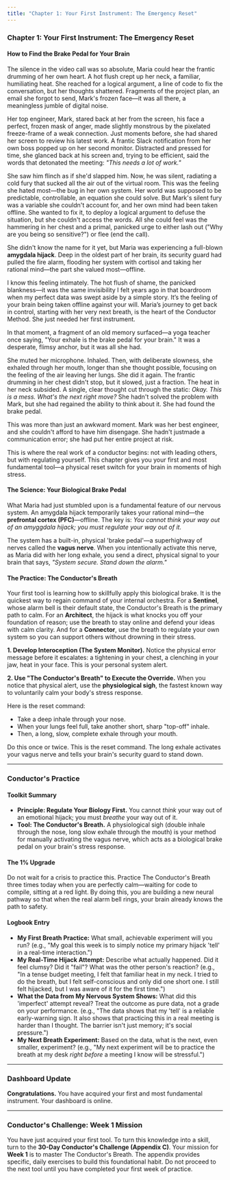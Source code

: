 ```yaml
---
title: "Chapter 1: Your First Instrument: The Emergency Reset"
---
```

### **Chapter 1: Your First Instrument: The Emergency Reset**
#### How to Find the Brake Pedal for Your Brain

The silence in the video call was so absolute, Maria could hear the frantic drumming of her own heart. A hot flush crept up her neck, a familiar, humiliating heat. She reached for a logical argument, a line of code to fix the conversation, but her thoughts shattered. Fragments of the project plan, an email she forgot to send, Mark's frozen face—it was all there, a meaningless jumble of digital noise.

Her top engineer, Mark, stared back at her from the screen, his face a perfect, frozen mask of anger, made slightly monstrous by the pixelated freeze-frame of a weak connection. Just moments before, she had shared her screen to review his latest work. A frantic Slack notification from her own boss popped up on her second monitor. Distracted and pressed for time, she glanced back at his screen and, trying to be efficient, said the words that detonated the meeting: *"This needs a lot of work."*

She saw him flinch as if she'd slapped him. Now, he was silent, radiating a cold fury that sucked all the air out of the virtual room. This was the feeling she hated most—the bug in her own system. Her world was supposed to be predictable, controllable, an equation she could solve. But Mark's silent fury was a variable she couldn't account for, and her own mind had been taken offline. She wanted to fix it, to deploy a logical argument to defuse the situation, but she couldn't access the words. All she could feel was the hammering in her chest and a primal, panicked urge to either lash out ("Why are you being so sensitive?") or flee (end the call).

She didn't know the name for it yet, but Maria was experiencing a full-blown **amygdala hijack**. Deep in the oldest part of her brain, its security guard had pulled the fire alarm, flooding her system with cortisol and taking her rational mind—the part she valued most—offline.

I know this feeling intimately. The hot flush of shame, the panicked blankness—it was the same invisibility I felt years ago in that boardroom when my perfect data was swept aside by a simple story. It’s the feeling of your brain being taken offline against your will. Maria’s journey to get back in control, starting with her very next breath, is the heart of the Conductor Method. She just needed her first instrument.

In that moment, a fragment of an old memory surfaced—a yoga teacher once saying, "Your exhale is the brake pedal for your brain." It was a desperate, flimsy anchor, but it was all she had.

She muted her microphone. Inhaled. Then, with deliberate slowness, she exhaled through her mouth, longer than she thought possible, focusing on the feeling of the air leaving her lungs. She did it again. The frantic drumming in her chest didn't stop, but it slowed, just a fraction. The heat in her neck subsided. A single, clear thought cut through the static: *Okay. This is a mess. What's the next right move?* She hadn't solved the problem with Mark, but she had regained the ability to think about it. She had found the brake pedal.

This was more than just an awkward moment. Mark was her best engineer, and she couldn't afford to have him disengage. She hadn't justmade a communication error; she had put her entire project at risk.

This is where the real work of a conductor begins: not with leading others, but with regulating yourself. This chapter gives you your first and most fundamental tool—a physical reset switch for your brain in moments of high stress.

#### **The Science: Your Biological Brake Pedal**

What Maria had just stumbled upon is a fundamental feature of our nervous system. An amygdala hijack temporarily takes your rational mind—the **prefrontal cortex (PFC)**—offline. The key is: *You cannot think your way out of an amyggdala hijack; you must regulate your way out of it.*

The system has a built-in, physical 'brake pedal'—a superhighway of nerves called the **vagus nerve**. When you intentionally activate this nerve, as Maria did with her long exhale, you send a direct, physical signal to your brain that says, *"System secure. Stand down the alarm."*

#### **The Practice: The Conductor's Breath**

Your first tool is learning how to skillfully apply this biological brake. It is the quickest way to regain command of your internal orchestra. For a **Sentinel**, whose alarm bell is their default state, the Conductor's Breath is the primary path to calm. For an **Architect**, the hijack is what knocks you off your foundation of reason; use the breath to stay online and defend your ideas with calm clarity. And for a **Connector**, use the breath to regulate your own system so you can support others without drowning in their stress.

**1. Develop Interoception (The System Monitor).**
Notice the physical error message before it escalates: a tightening in your chest, a clenching in your jaw, heat in your face. This is your personal system alert.

**2. Use "The Conductor's Breath" to Execute the Override.**
When you notice that physical alert, use the **physiological sigh**, the fastest known way to voluntarily calm your body's stress response.

Here is the reset command:
*   Take a deep inhale through your nose.
*   When your lungs feel full, take another short, sharp "top-off" inhale.
*   Then, a long, slow, complete exhale through your mouth.

Do this once or twice. This is the reset command. The long exhale activates your vagus nerve and tells your brain's security guard to stand down.

---
### **Conductor's Practice**

#### **Toolkit Summary**
*   **Principle: Regulate Your Biology First.** You cannot *think* your way out of an emotional hijack; you must *breathe* your way out of it.
*   **Tool: The Conductor's Breath.** A physiological sigh (double inhale through the nose, long slow exhale through the mouth) is your method for manually activating the vagus nerve, which acts as a biological brake pedal on your brain's stress response.

#### **The 1% Upgrade**
Do not wait for a crisis to practice this. Practice The Conductor's Breath three times today when you are perfectly calm—waiting for code to compile, sitting at a red light. By doing this, you are building a new neural pathway so that when the real alarm bell rings, your brain already knows the path to safety.

#### **Logbook Entry**
*   **My First Breath Practice:** What small, achievable experiment will you run? (e.g., "My goal this week is to simply notice my primary hijack 'tell' in a real-time interaction.")
*   **My Real-Time Hijack Attempt:** Describe what actually happened. Did it feel clumsy? Did it "fail"? What was the other person's reaction? (e.g., "In a tense budget meeting, I felt that familiar heat in my neck. I tried to do the breath, but I felt self-conscious and only did one short one. I still felt hijacked, but I was aware of it for the first time.")
*   **What the Data from My Nervous System Shows:** What did this 'imperfect' attempt reveal? Treat the outcome as pure data, not a grade on your performance. (e.g., "The data shows that my 'tell' is a reliable early-warning sign. It also shows that practicing this in a real meeting is harder than I thought. The barrier isn't just memory; it's social pressure.")
*   **My Next Breath Experiment:** Based on the data, what is the next, even smaller, experiment? (e.g., "My next experiment will be to practice the breath at my desk *right before* a meeting I know will be stressful.")

---
### **Dashboard Update**

**Congratulations.** You have acquired your first and most fundamental instrument. Your dashboard is online.

---
### **Conductor's Challenge: Week 1 Mission**

You have just acquired your first tool. To turn this knowledge into a skill, turn to the **30-Day Conductor's Challenge (Appendix C)**. Your mission for **Week 1** is to master The Conductor's Breath. The appendix provides specific, daily exercises to build this foundational habit. Do not proceed to the next tool until you have completed your first week of practice.
      